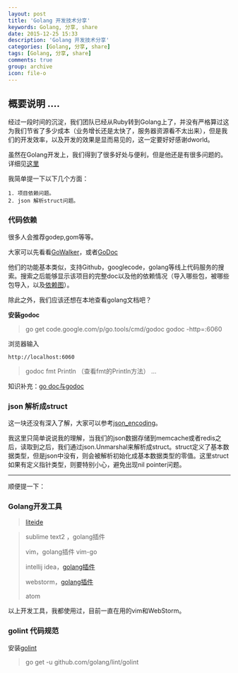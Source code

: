 ```yaml
---
layout: post
title: 'Golang 开发技术分享'
keywords: Golang, 分享, share
date: 2015-12-25 15:33
description: 'Golang 开发技术分享'
categories: [Golang, 分享, share]
tags: [Golang, 分享, share]
comments: true
group: archive
icon: file-o
---
```


概要说明
....
----

经过一段时间的沉淀，我们团队已经从Ruby转到Golang上了，并没有严格算过这为我们节省了多少成本（业务增长还是太快了，服务器资源看不太出来），但是我们的开发效率，以及开发的效果是显而易见的，这一定要好好感谢dworld。

虽然在Golang开发上，我们得到了很多好处与便利，但是他还是有很多问题的。
详细见[这里](https://github.com/ty4z2008/Qix/blob/master/golang.md)

我简单提一下以下几个方面：
	
	1. 项目依赖问题。 
	2. json 解析struct问题。

<!-- more -->

### 代码依赖 ###

很多人会推荐godep,gom等等。

大家可以先看看[GoWalker](https://gowalker.org/)，或者[GoDoc](https://godoc.org/)

他们的功能基本类似，支持Github，googlecode，golang等线上代码服务的搜索。搜索之后能够显示该项目的完整doc以及他的依赖情况（导入哪些包，被哪些包导入，以及[依赖图](https://godoc.org/github.com/xiaoenai/xingyun?import-graph&hide=1)）。

除此之外，我们应该还想在本地查看golang文档吧？

**安装godoc**

> go get code.google.com/p/go.tools/cmd/godoc
> godoc -http=:6060

浏览器输入
	
	http://localhost:6060

> godoc fmt Println （查看fmt的Println方法）
> ...

知识补充：[go doc与godoc](https://github.com/hyper-carrot/go_command_tutorial/blob/master/0.5.md)

### json 解析成struct ###

这一块还没有深入了解，大家可以参考[json_encoding](https://golang.org/pkg/encoding/json/)。

我这里只简单说说我的理解，当我们的json数据存储到memcache或者redis之后，读取到之后，我们通过json.Unmarshal来解析成struct。struct定义了基本数据类型，但是json中没有，则会被解析初始化成基本数据类型的零值。这里struct如果有定义指针类型，则要特别小心，避免出现nil pointer问题。

----

顺便提一下：

### Golang开发工具 ###

> [liteide](https://github.com/visualfc/liteide)

> sublime text2 ，golang插件
> 
> vim，golang插件 vim-go
> 
> intellij idea，[golang插件](https://plugins.jetbrains.com/plugin/5047?pr=idea&showAllUpdates=true)
> 
> webstorm，[golang插件](https://plugins.jetbrains.com/plugin/5047?pr=idea&showAllUpdates=true)
> 
> atom

以上开发工具，我都使用过，目前一直在用的vim和WebStorm。

### golint 代码规范 ###

安装[golint](https://github.com/golang/lint)

> go get -u github.com/golang/lint/golint


